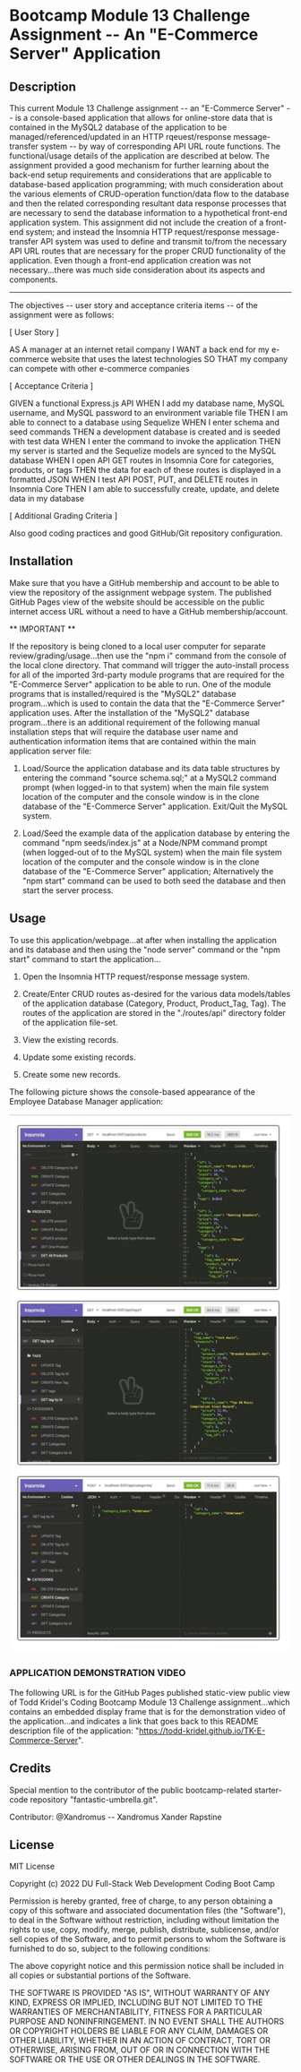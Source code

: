 # Bootcamp Module 13 Challenge Assignment -- An "E-Commerce Server" Application


## Description

This current Module 13 Challenge assignment -- an "E-Commerce Server" -- is a console-based application that allows for online-store data that is contained in the MySQL2 database of the application to be managed/referenced/updated in an HTTP rqeuest/response message-transfer system -- by way of corresponding API URL route functions. The functional/usage details of the application are described at below. The assignment provided a good mechanism for further learning about the back-end setup requirements and considerations that are applicable to database-based application programming; with much consideration about the various elements of CRUD-operation function/data flow to the database and then the related corresponding resultant data response processes that are necessary to send the database information to a hypothetical front-end application system. This assignment did not include the creation of a front-end system; and instead the Insomnia HTTP request/response message-transfer API system was used to define and transmit to/from the necessary API URL routes that are necessary for the proper CRUD functionality of the application. Even though a front-end application creation was not necessary...there was much side consideration about its aspects and components.

----

The objectives -- user story and acceptance criteria items -- of the assignment were as follows:

[ User Story ]

AS A manager at an internet retail company
I WANT a back end for my e-commerce website that uses the latest technologies
SO THAT my company can compete with other e-commerce companies

[ Acceptance Criteria ]

GIVEN a functional Express.js API
WHEN I add my database name, MySQL username, and MySQL password to an environment variable file
THEN I am able to connect to a database using Sequelize
WHEN I enter schema and seed commands
THEN a development database is created and is seeded with test data
WHEN I enter the command to invoke the application
THEN my server is started and the Sequelize models are synced to the MySQL database
WHEN I open API GET routes in Insomnia Core for categories, products, or tags
THEN the data for each of these routes is displayed in a formatted JSON
WHEN I test API POST, PUT, and DELETE routes in Insomnia Core
THEN I am able to successfully create, update, and delete data in my database

[ Additional Grading Criteria ]

Also good coding practices and good GitHub/Git repository configuration.


## Installation

Make sure that you have a GitHub membership and account to be able to view the repository of the assignment webpage system. The published GitHub Pages view of the website should be accessible on the public internet access URL without a need to have a GitHub membership/account.

** IMPORTANT **

If the repository is being cloned to a local user computer for separate review/grading/usage...then use the "npm i" command from the console of the local clone directory. That command will trigger the auto-install process for all of the imported 3rd-party module programs that are required for the "E-Commerce Server" application to be able to run. One of the module programs that is installed/required is the "MySQL2" database program...which is used to contain the data that the "E-Commerce Server" application uses. After the installation of the "MySQL2" database program...there is an additional requirement of the following manual installation steps that will require the database user name and authentication information items that are contained within the main application server file:

1) Load/Source the application database and its data table structures by entering the command "source schema.sql;" at a MySQL2 command prompt (when logged-in to that system) when the main file system location of the computer and the console window is in the clone database of the "E-Commerce Server" application. Exit/Quit the MySQL system.

2) Load/Seed the example data of the application database by entering the command "npm seeds/index.js" at a Node/NPM command prompt (when logged-out of to the MySQL system) when the main file system location of the computer and the console window is in the clone database of the "E-Commerce Server" application; Alternatively the "npm start" command can be used to both seed the database and then start the server process.


## Usage

To use this application/webpage...at after when installing the application and its database and then using the "node server" command or the "npm start" command to start the application...

1. Open the Insomnia HTTP request/response message system.

2. Create/Enter CRUD routes as-desired for the various data models/tables of the application database (Category, Product, Product_Tag, Tag). The routes of the application are stored in the "./routes/api" directory folder of the application file-set.

3. View the existing records.

4. Update some existing records.

5. Create some new records.

The following picture shows the console-based appearance of the Employee Database Manager application:

![an example view of the appearance of the E-Commerce Server application](./Challenge_13_Mockup.jpg)

### APPLICATION DEMONSTRATION VIDEO

The following URL is for the GitHub Pages published static-view public view of Todd Kridel's Coding Bootcamp Module 13 Challenge assignment...which contains an embedded display frame that is for the demonstration video of the application...and indicates a link that goes back to this README description file of the application: "https://todd-kridel.github.io/TK-E-Commerce-Server".


## Credits

Special mention to the contributor of the public bootcamp-related starter-code repository "fantastic-umbrella.git".

Contributor: @Xandromus -- Xandromus Xander Rapstine


## License

MIT License

Copyright (c) 2022 DU Full-Stack Web Development Coding Boot Camp

Permission is hereby granted, free of charge, to any person obtaining a copy
of this software and associated documentation files (the "Software"), to deal
in the Software without restriction, including without limitation the rights
to use, copy, modify, merge, publish, distribute, sublicense, and/or sell
copies of the Software, and to permit persons to whom the Software is
furnished to do so, subject to the following conditions:

The above copyright notice and this permission notice shall be included in all
copies or substantial portions of the Software.

THE SOFTWARE IS PROVIDED "AS IS", WITHOUT WARRANTY OF ANY KIND, EXPRESS OR
IMPLIED, INCLUDING BUT NOT LIMITED TO THE WARRANTIES OF MERCHANTABILITY,
FITNESS FOR A PARTICULAR PURPOSE AND NONINFRINGEMENT. IN NO EVENT SHALL THE
AUTHORS OR COPYRIGHT HOLDERS BE LIABLE FOR ANY CLAIM, DAMAGES OR OTHER
LIABILITY, WHETHER IN AN ACTION OF CONTRACT, TORT OR OTHERWISE, ARISING FROM,
OUT OF OR IN CONNECTION WITH THE SOFTWARE OR THE USE OR OTHER DEALINGS IN THE
SOFTWARE.

